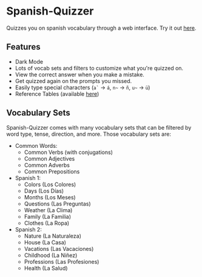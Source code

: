 # Spanish-Quizzer
Quizzes you on spanish vocabulary through a web interface.
Try it out [here](https://ashermorgan.github.io/Spanish-Quizzer/).

## Features
- Dark Mode
- Lots of vocab sets and filters to customize what you're quizzed on.
- View the correct answer when you make a mistake.
- Get quizzed again on the prompts you missed.
- Easily type special characters (``` a` ``` → ```á```, `n~` → `ñ`, `u~` → `ü`)
- Reference Tables (available [here](https://ashermorgan.github.io/Spanish-Quizzer/Reference))

## Vocabulary Sets
Spanish-Quizzer comes with many vocabulary sets that can be filtered by word type, tense, direction, and more. Those vocabulary sets are:
- Common Words:
    - Common Verbs (with conjugations)
    - Common Adjectives
    - Common Adverbs
    - Common Prepositions
- Spanish 1:
    - Colors (Los Colores)
    - Days (Los Días)
    - Months (Los Meses)
    - Questions (Las Preguntas)
    - Weather (La Clima)
    - Family (La Familia)
    - Clothes (La Ropa)
- Spanish 2:
    - Nature (La Naturaleza)
    - House (La Casa)
    - Vacations (Las Vacaciones)
    - Childhood (La Niñez)
    - Professions (Las Profesiones)
    - Health (La Salud)